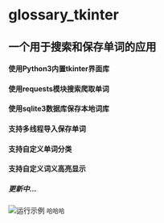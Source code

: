 # glossary_tkinter
一个用于搜索和保存单词的应用
----
#### 使用Python3内置tkinter界面库
#### 使用requests模块搜索爬取单词
#### 使用sqlite3数据库保存本地词库
#### 支持多线程导入保存单词
#### 支持自定义单词分类
#### 支持自定义词义高亮显示
##### 更新中...

![运行示例](https://github.com/ylspace/glossary_tkinter/master/screenshot/1.jpg)
```哈哈哈```